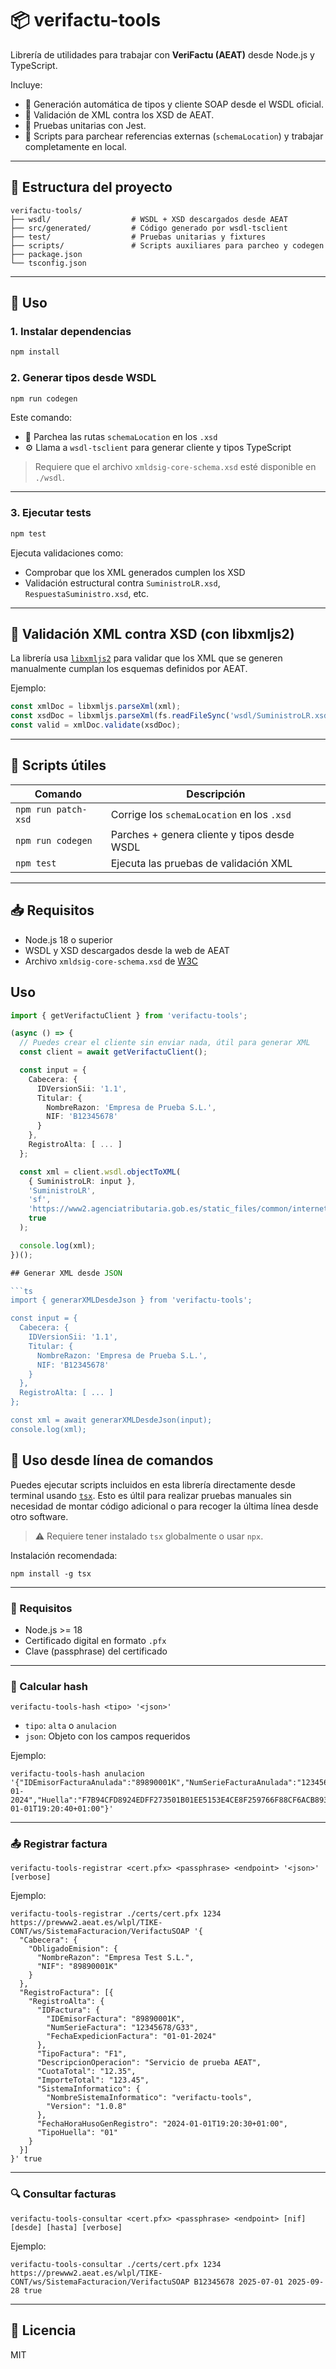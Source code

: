 # 📦 verifactu-tools

Librería de utilidades para trabajar con **VeriFactu (AEAT)** desde Node.js y TypeScript.

Incluye:

- 🔧 Generación automática de tipos y cliente SOAP desde el WSDL oficial.
- 📄 Validación de XML contra los XSD de AEAT.
- 🧪 Pruebas unitarias con Jest.
- 🧰 Scripts para parchear referencias externas (`schemaLocation`) y trabajar completamente en local.

---

## 📁 Estructura del proyecto

```
verifactu-tools/
├── wsdl/                  # WSDL + XSD descargados desde AEAT
├── src/generated/         # Código generado por wsdl-tsclient
├── test/                  # Pruebas unitarias y fixtures
├── scripts/               # Scripts auxiliares para parcheo y codegen
├── package.json
└── tsconfig.json
```

---

## 🚀 Uso

### 1. Instalar dependencias

```bash
npm install
```

### 2. Generar tipos desde WSDL

```bash
npm run codegen
```

Este comando:
- 🔧 Parchea las rutas `schemaLocation` en los `.xsd`
- ⚙️ Llama a `wsdl-tsclient` para generar cliente y tipos TypeScript

> Requiere que el archivo `xmldsig-core-schema.xsd` esté disponible en `./wsdl`.

---

### 3. Ejecutar tests

```bash
npm test
```

Ejecuta validaciones como:

- Comprobar que los XML generados cumplen los XSD
- Validación estructural contra `SuministroLR.xsd`, `RespuestaSuministro.xsd`, etc.

---

## 🧪 Validación XML contra XSD (con libxmljs2)

La librería usa [`libxmljs2`](https://www.npmjs.com/package/libxmljs2) para validar que los XML que se generen manualmente cumplan los esquemas definidos por AEAT.

Ejemplo:

```ts
const xmlDoc = libxmljs.parseXml(xml);
const xsdDoc = libxmljs.parseXml(fs.readFileSync('wsdl/SuministroLR.xsd'));
const valid = xmlDoc.validate(xsdDoc);
```

---

## 🧰 Scripts útiles

| Comando              | Descripción                                       |
|----------------------|---------------------------------------------------|
| `npm run patch-xsd`  | Corrige los `schemaLocation` en los `.xsd`        |
| `npm run codegen`    | Parches + genera cliente y tipos desde WSDL       |
| `npm test`           | Ejecuta las pruebas de validación XML             |

---

## 📥 Requisitos

- Node.js 18 o superior
- WSDL y XSD descargados desde la web de AEAT
- Archivo `xmldsig-core-schema.xsd` de [W3C](https://www.w3.org/TR/xmldsig-core/xmldsig-core-schema.xsd)

## Uso

```ts
import { getVerifactuClient } from 'verifactu-tools';

(async () => {
  // Puedes crear el cliente sin enviar nada, útil para generar XML
  const client = await getVerifactuClient();

  const input = {
    Cabecera: {
      IDVersionSii: '1.1',
      Titular: {
        NombreRazon: 'Empresa de Prueba S.L.',
        NIF: 'B12345678'
      }
    },
    RegistroAlta: [ ... ]
  };

  const xml = client.wsdl.objectToXML(
    { SuministroLR: input },
    'SuministroLR',
    'sf',
    'https://www2.agenciatributaria.gob.es/static_files/common/internet/dep/aplicaciones/es/aeat/ssii/sii/ws/SuministroFactEmitidas/v1.1/wsSuministroFactEmitidas.wsdl',
    true
  );

  console.log(xml);
})();

## Generar XML desde JSON

```ts
import { generarXMLDesdeJson } from 'verifactu-tools';

const input = {
  Cabecera: {
    IDVersionSii: '1.1',
    Titular: {
      NombreRazon: 'Empresa de Prueba S.L.',
      NIF: 'B12345678'
    }
  },
  RegistroAlta: [ ... ]
};

const xml = await generarXMLDesdeJson(input);
console.log(xml);
```

## 📜 Uso desde línea de comandos

Puedes ejecutar scripts incluidos en esta librería directamente desde terminal usando [`tsx`](https://github.com/esbuild-kit/tsx). Esto es últil para realizar pruebas manuales sin necesidad de montar código adicional o para recoger la última línea desde otro software.

> ⚠️ Requiere tener instalado `tsx` globalmente o usar `npx`.

Instalación recomendada:

```
npm install -g tsx
```

---

### 🔐 Requisitos

* Node.js >= 18
* Certificado digital en formato `.pfx`
* Clave (passphrase) del certificado

---

### 🧪 Calcular hash

```
verifactu-tools-hash <tipo> '<json>'
```

* `tipo`: `alta` o `anulacion`
* `json`: Objeto con los campos requeridos

Ejemplo:

```
verifactu-tools-hash anulacion '{"IDEmisorFacturaAnulada":"89890001K","NumSerieFacturaAnulada":"12345679/G34","FechaExpedicionFacturaAnulada":"01-01-2024","Huella":"F7B94CFD8924EDFF273501B01EE5153E4CE8F259766F88CF6ACB8935802A2B97","FechaHoraHusoGenRegistro":"2024-01-01T19:20:40+01:00"}'
```

---

### 📤 Registrar factura

```
verifactu-tools-registrar <cert.pfx> <passphrase> <endpoint> '<json>' [verbose]
```

Ejemplo:

```
verifactu-tools-registrar ./certs/cert.pfx 1234 https://prewww2.aeat.es/wlpl/TIKE-CONT/ws/SistemaFacturacion/VerifactuSOAP '{
  "Cabecera": {
    "ObligadoEmision": {
      "NombreRazon": "Empresa Test S.L.",
      "NIF": "89890001K"
    }
  },
  "RegistroFactura": [{
    "RegistroAlta": {
      "IDFactura": {
        "IDEmisorFactura": "89890001K",
        "NumSerieFactura": "12345678/G33",
        "FechaExpedicionFactura": "01-01-2024"
      },
      "TipoFactura": "F1",
      "DescripcionOperacion": "Servicio de prueba AEAT",
      "CuotaTotal": "12.35",
      "ImporteTotal": "123.45",
      "SistemaInformatico": {
        "NombreSistemaInformatico": "verifactu-tools",
        "Version": "1.0.8"
      },
      "FechaHoraHusoGenRegistro": "2024-01-01T19:20:30+01:00",
      "TipoHuella": "01"
    }
  }]
}' true
```

---

### 🔍 Consultar facturas

```
verifactu-tools-consultar <cert.pfx> <passphrase> <endpoint> [nif] [desde] [hasta] [verbose]
```

Ejemplo:

```
verifactu-tools-consultar ./certs/cert.pfx 1234 https://prewww2.aeat.es/wlpl/TIKE-CONT/ws/SistemaFacturacion/VerifactuSOAP B12345678 2025-07-01 2025-09-28 true
```


---

## 📄 Licencia

MIT
